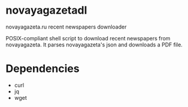 # novayagazetadl
novayagazeta.ru recent newspapers downloader

POSIX-compliant shell script to download recent newspapers from novayagazeta. It parses novayagazeta's json and downloads a PDF file.

# Dependencies

- curl
- jq
- wget

